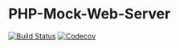 # PHP-Mock-Web-Server

[![Build Status](https://img.shields.io/travis/Nicc0/php-mock-web-server.svg?style=flat-square)](https://travis-ci.org/Nicc0/PHP-Mock-Web-Server) [![Codecov](https://img.shields.io/codecov/c/github/nicc0/php-mock-web-server.svg?style=flat-square)](https://codecov.io/gh/Nicc0/php-mock-web-server)
